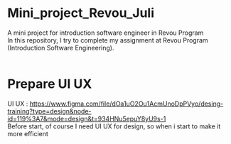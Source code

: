 # Mini_project_Revou_Juli
A mini project for introduction software engineer in Revou Program
<br>
In this repository, I try to complete my assignment at Revou Program (Introduction Software Engineering).
<br>
<br>
# Prepare UI UX
UI UX : https://www.figma.com/file/dOa1uO2Ou1AcmUnoDpPVyo/desing-training?type=design&node-id=119%3A7&mode=design&t=934HNu5epuY8yU9s-1 
<br>
Before start, of course I need UI UX for design, so when i start to make it more efficient



